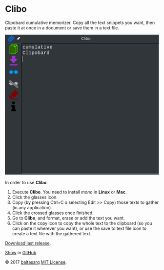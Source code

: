 # Clibo
Clipobard cumulative memorizer. Copy all the text snippets you want, then paste it at once in a document or save them in a text file.

<img src="clibo.png" alt="clibo" title="clibo">

In order to use **Clibo**:
1. Execute **Clibo**. You need to install *mono* in **Linux** or **Mac**.
2. Click the glasses icon.
3. Copy (by pressing Ctrl+C o selecting Edit >> Copy) those texts to gather (in any application).
4. Click the crossed glasses once finished.
5. Go to **Clibo**, and format, erase or add the text you want.
6. Click on the copy icon to copy the whole text to the clipboard (so you can paste it wherever you want), or use the save to text file icon to create a text file with the gathered text.

[Download last release](https://github.com/Baltasarq/Clibo/releases "Release").

[Show](https://github.com/Baltasarq/Clibo/ "Clibo in GitHub") in [GitHub](https://www.github.com/ "GitHub").

&copy; 2017 [baltasarq](http://baltasarq.info/ "baltasarq home") [MIT License](http://www.opensource.org/licenses/MIT "MIT License").
